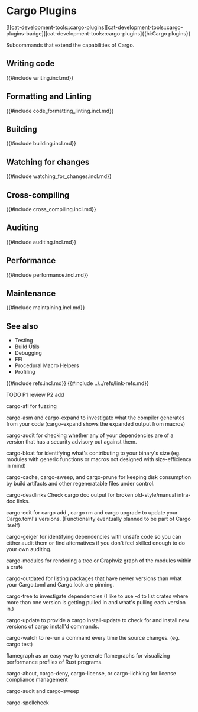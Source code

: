 # Cargo Plugins

[![cat-development-tools::cargo-plugins][cat-development-tools::cargo-plugins-badge]][cat-development-tools::cargo-plugins]{{hi:Cargo plugins}}

Subcommands that extend the capabilities of Cargo.

## Writing code

{{#include writing.incl.md}}

## Formatting and Linting

{{#include code_formatting_linting.incl.md}}

## Building

{{#include building.incl.md}}

## Watching for changes

{{#include watching_for_changes.incl.md}}

## Cross-compiling

{{#include cross_compiling.incl.md}}

## Auditing

{{#include auditing.incl.md}}

## Performance

{{#include performance.incl.md}}

## Maintenance

{{#include maintaining.incl.md}}

## See also

- Testing
- Build Utils
- Debugging
- FFI
- Procedural Macro Helpers
- Profiling

{{#include refs.incl.md}}
{{#include ../../refs/link-refs.md}}

<div class="hidden">
TODO P1 review
P2 add

cargo-afl for fuzzing

cargo-asm and cargo-expand to investigate what the compiler generates from your code (cargo-expand shows the expanded output from macros)

cargo-audit for checking whether any of your dependencies are of a version that has a security advisory out against them.

cargo-bloat for identifying what's contributing to your binary's size (eg. modules with generic functions or macros not designed with size-efficiency in mind)

cargo-cache, cargo-sweep, and cargo-prune for keeping disk consumption by build artifacts and other regeneratable files under control.

cargo-deadlinks Check cargo doc output for broken old-style/manual intra-doc links.

cargo-edit for cargo add <dependency>, cargo rm <dependency> and cargo upgrade to update your Cargo.toml's versions. (Functionality eventually planned to be part of Cargo itself)

cargo-geiger for identifying dependencies with unsafe code so you can either audit them or find alternatives if you don't feel skilled enough to do your own auditing.

cargo-modules for rendering a tree or Graphviz graph of the modules within a crate

cargo-outdated for listing packages that have newer versions than what your Cargo.toml and Cargo.lock are pinning.

cargo-tree to investigate dependencies (I like to use -d to list crates where more than one version is getting pulled in and what's pulling each version in.)

cargo-update to provide a cargo install-update to check for and install new versions of cargo install'd commands.

cargo-watch to re-run a command every time the source changes. (eg. cargo test)

flamegraph as an easy way to generate flamegraphs for visualizing performance profiles of Rust programs.

cargo-about, cargo-deny, cargo-license, or cargo-lichking for license compliance management

cargo-audit and cargo-sweep

cargo-spellcheck
</div>

